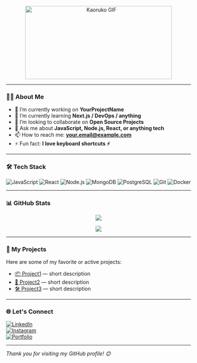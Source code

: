 <!-- Banner -->
<p align="center">
  <img src="https://media1.tenor.com/m/7ddM67UZbgYAAAAC/kaoruko-waguri-waguri-kaoruko.gif" alt="Kaoruko GIF" width="400" height="200" />
</p>

---

### 🙋‍♂️ About Me

- 🔭 I’m currently working on **YourProjectName**
- 🌱 I’m currently learning **Next.js / DevOps / anything**
- 👯 I’m looking to collaborate on **Open Source Projects**
- 💬 Ask me about **JavaScript, Node.js, React, or anything tech**
- 📫 How to reach me: **your.email@example.com**
- ⚡ Fun fact: **I love keyboard shortcuts ⚡**

---

### 🛠️ Tech Stack

![JavaScript](https://img.shields.io/badge/-JavaScript-black?style=flat-square&logo=javascript)
![React](https://img.shields.io/badge/-React-black?style=flat-square&logo=react)
![Node.js](https://img.shields.io/badge/-Node.js-black?style=flat-square&logo=node.js)
![MongoDB](https://img.shields.io/badge/-MongoDB-black?style=flat-square&logo=mongodb)
![PostgreSQL](https://img.shields.io/badge/-PostgreSQL-black?style=flat-square&logo=postgresql)
![Git](https://img.shields.io/badge/-Git-black?style=flat-square&logo=git)
![Docker](https://img.shields.io/badge/-Docker-black?style=flat-square&logo=docker)

---

### 📊 GitHub Stats

<p align="center">
  <img src="https://github-readme-stats.vercel.app/api?username=YourUsername&show_icons=true&theme=tokyonight" />
</p>

<p align="center">
  <img src="https://github-readme-streak-stats.herokuapp.com?user=YourUsername&theme=tokyonight&hide_border=true" />
</p>

---

### 🚀 My Projects

Here are some of my favorite or active projects:

- [📦 Project1](https://github.com/YourUsername/Project1) — short description
- [📱 Project2](https://github.com/YourUsername/Project2) — short description
- [🛠️ Project3](https://github.com/YourUsername/Project3) — short description

---

### 🌐 Let's Connect

[![LinkedIn](https://img.shields.io/badge/-LinkedIn-0077B5?style=flat-square&logo=linkedin)](https://linkedin.com/in/yourlinkedin)  
[![Instagram](https://img.shields.io/badge/-Instagram-E4405F?style=flat-square&logo=instagram&logoColor=white)](https://instagram.com/yourusername)  
[![Portfolio](https://img.shields.io/badge/-Portfolio-black?style=flat-square)](https://yourportfolio.com)

---

_Thank you for visiting my GitHub profile! 😊_


<!--
**ZahdanGG/ZahdanGG** is a ✨ _special_ ✨ repository because its `README.md` (this file) appears on your GitHub profile.

Here are some ideas to get you started:

- 🔭 I’m currently working on ...
- 🌱 I’m currently learning ...
- 👯 I’m looking to collaborate on ...
- 🤔 I’m looking for help with ...
- 💬 Ask me about ...
- 📫 How to reach me: ...
- 😄 Pronouns: ...
- ⚡ Fun fact: ...
-->
